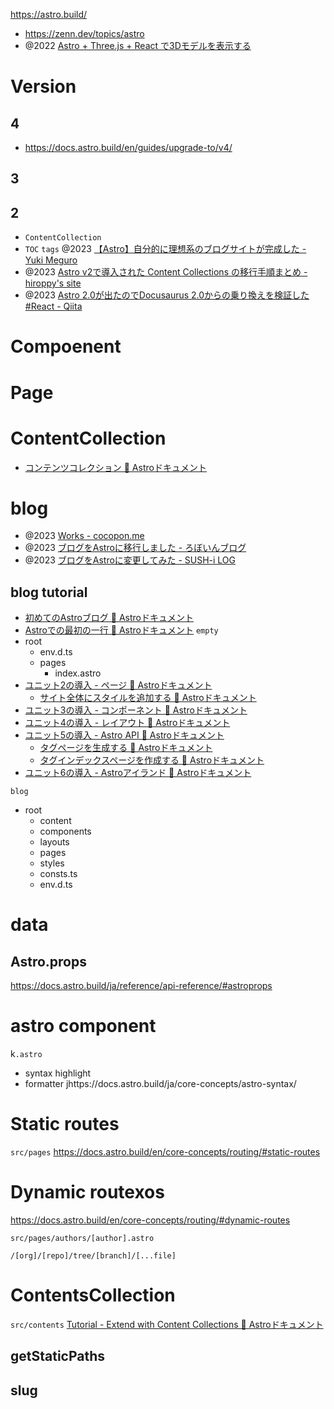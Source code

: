 https://astro.build/

- https://zenn.dev/topics/astro
- @2022 [Astro + Three.js + React で3Dモデルを表示する](https://zenn.dev/submax/articles/astro-react-three)

# Version
## 4
- https://docs.astro.build/en/guides/upgrade-to/v4/

## 3

## 2
- `ContentCollection`
- `TOC` `tags` @2023 [【Astro】自分的に理想系のブログサイトが完成した - Yuki Meguro](https://yuki-meguro.com/posts/2023-01-08_best-astro-site/)
- @2023 [Astro v2で導入された Content Collections の移行手順まとめ - hiroppy&#39;s site](https://hiroppy.me/blog/astro-content-collections/)
- @2023 [Astro 2.0が出たのでDocusaurus 2.0からの乗り換えを検証した #React - Qiita](https://qiita.com/moritalous/items/8648eee80720b7ef50ed)

# Compoenent

# Page

# ContentCollection
- [コンテンツコレクション 🚀 Astroドキュメント](https://docs.astro.build/ja/guides/content-collections/)

# blog

- @2023 [Works - cocopon.me](https://cocopon.me/works/)
- @2023 [ブログをAstroに移行しました - ろぼいんブログ](https://roboin.io/article/2023/09/10/rebuild-the-blog-with-astro/)
- @2023 [ブログをAstroに変更してみた - SUSH-i LOG](https://blog.sus-happy.net/astrojs/)

## blog tutorial
- [初めてのAstroブログ 🚀 Astroドキュメント](https://docs.astro.build/ja/tutorial/0-introduction/)
- [Astroでの最初の一行 🚀 Astroドキュメント](https://docs.astro.build/ja/tutorial/1-setup/3/)
`empty`
- root
	- env.d.ts
	- pages
		 - index.astro
- [ユニット2の導入 - ページ 🚀 Astroドキュメント](https://docs.astro.build/ja/tutorial/2-pages/)
	- [サイト全体にスタイルを追加する 🚀 Astroドキュメント](https://docs.astro.build/ja/tutorial/2-pages/5/)
- [ユニット3の導入 - コンポーネント 🚀 Astroドキュメント](https://docs.astro.build/ja/tutorial/3-components/)
- [ユニット4の導入 - レイアウト 🚀 Astroドキュメント](https://docs.astro.build/ja/tutorial/4-layouts/)
- [ユニット5の導入 - Astro API 🚀 Astroドキュメント](https://docs.astro.build/ja/tutorial/5-astro-api/)
	- [タグページを生成する 🚀 Astroドキュメント](https://docs.astro.build/ja/tutorial/5-astro-api/2/)
	- [タグインデックスページを作成する 🚀 Astroドキュメント](https://docs.astro.build/ja/tutorial/5-astro-api/3/)
- [ユニット6の導入 - Astroアイランド 🚀 Astroドキュメント](https://docs.astro.build/ja/tutorial/6-islands/)

`blog`
- root
	- content
	- components
	- layouts 
	- pages
	- styles
	- consts.ts
	- env.d.ts

# data
## Astro.props
https://docs.astro.build/ja/reference/api-reference/#astroprops

# astro component
k`.astro`
- syntax highlight
- formatter
jhttps://docs.astro.build/ja/core-concepts/astro-syntax/

# Static routes
`src/pages`
https://docs.astro.build/en/core-concepts/routing/#static-routes

# Dynamic routexos
https://docs.astro.build/en/core-concepts/routing/#dynamic-routes

`src/pages/authors/[author].astro`

`/[org]/[repo]/tree/[branch]/[...file]`

# ContentsCollection
`src/contents`
[Tutorial - Extend with Content Collections 🚀 Astroドキュメント](https://docs.astro.build/ja/tutorials/add-content-collections/)
## getStaticPaths

## slug

